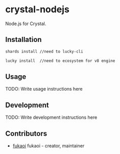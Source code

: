 # crystal-nodejs

  Node.js  for Crystal.

## Installation

```bash
shards install //need to lucky-cli 

lucky install  //need to ecosystem for v8 engine 
```

## Usage

TODO: Write usage instructions here

## Development

TODO: Write development instructions here

## Contributors

- [fukaoi](https://github.com/fukaoi) fukaoi - creator, maintainer

